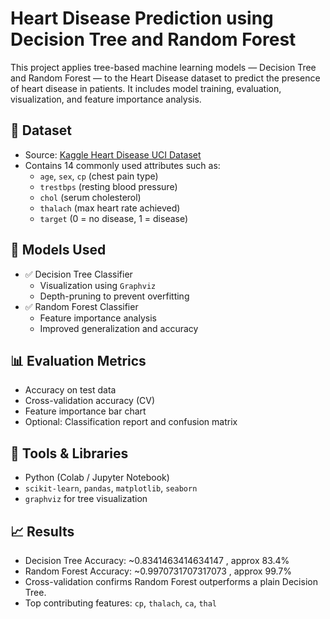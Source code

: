 # Heart Disease Prediction using Decision Tree and Random Forest

This project applies tree-based machine learning models — Decision Tree and Random Forest — to the Heart Disease dataset to predict the presence of heart disease in patients. It includes model training, evaluation, visualization, and feature importance analysis.

## 📁 Dataset

- Source: [Kaggle Heart Disease UCI Dataset](https://www.kaggle.com/datasets/cherngs/heart-disease-cleveland-uci)
- Contains 14 commonly used attributes such as:
  - `age`, `sex`, `cp` (chest pain type)
  - `trestbps` (resting blood pressure)
  - `chol` (serum cholesterol)
  - `thalach` (max heart rate achieved)
  - `target` (0 = no disease, 1 = disease)

## 🧠 Models Used

- ✅ Decision Tree Classifier
  - Visualization using `Graphviz`
  - Depth-pruning to prevent overfitting
- ✅ Random Forest Classifier
  - Feature importance analysis
  - Improved generalization and accuracy

## 📊 Evaluation Metrics

- Accuracy on test data
- Cross-validation accuracy (CV)
- Feature importance bar chart
- Optional: Classification report and confusion matrix

## 🔧 Tools & Libraries

- Python (Colab / Jupyter Notebook)
- `scikit-learn`, `pandas`, `matplotlib`, `seaborn`
- `graphviz` for tree visualization

## 📈 Results

- Decision Tree Accuracy: ~0.8341463414634147 , approx 83.4%
- Random Forest Accuracy: ~0.9970731707317073 , approx 99.7%
- Cross-validation confirms Random Forest outperforms a plain Decision Tree.
- Top contributing features: `cp`, `thalach`, `ca`, `thal`





